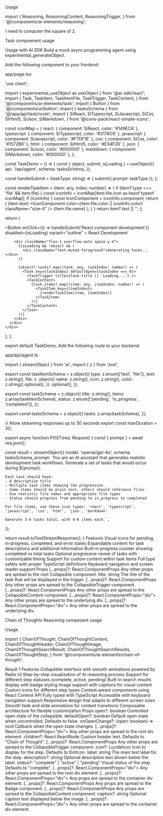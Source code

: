 Usage

import {
  Reasoning,
  ReasoningContent,
  ReasoningTrigger,
} from '@/components/ai-elements/reasoning';

<Reasoning className="w-full" isStreaming={false}>
  <ReasoningTrigger />
  <ReasoningContent>I need to computer the square of 2.</ReasoningContent>
</Reasoning>


Task compoenent usage  

Usage with AI SDK
Build a mock async programming agent using experimental_generateObject.

Add the following component to your frontend:

app/page.tsx

'use client';

import { experimental_useObject as useObject } from '@ai-sdk/react';
import {
  Task,
  TaskItem,
  TaskItemFile,
  TaskTrigger,
  TaskContent,
} from '@/components/ai-elements/task';
import { Button } from '@/components/ui/button';
import { tasksSchema } from '@/app/api/task/route';
import {
  SiReact,
  SiTypescript,
  SiJavascript,
  SiCss,
  SiHtml5,
  SiJson,
  SiMarkdown,
} from '@icons-pack/react-simple-icons';

const iconMap = {
  react: { component: SiReact, color: '#149ECA' },
  typescript: { component: SiTypescript, color: '#3178C6' },
  javascript: { component: SiJavascript, color: '#F7DF1E' },
  css: { component: SiCss, color: '#1572B6' },
  html: { component: SiHtml5, color: '#E34F26' },
  json: { component: SiJson, color: '#000000' },
  markdown: { component: SiMarkdown, color: '#000000' },
};

const TaskDemo = () => {
  const { object, submit, isLoading } = useObject({
    api: '/api/agent',
    schema: tasksSchema,
  });

  const handleSubmit = (taskType: string) => {
    submit({ prompt: taskType });
  };

  const renderTaskItem = (item: any, index: number) => {
    if (item?.type === 'file' && item.file) {
      const iconInfo = iconMap[item.file.icon as keyof typeof iconMap];
      if (iconInfo) {
        const IconComponent = iconInfo.component;
        return (
          <span className="inline-flex items-center gap-1" key={index}>
            {item.text}
            <TaskItemFile>
              <IconComponent
                color={item.file.color || iconInfo.color}
                className="size-4"
              />
              <span>{item.file.name}</span>
            </TaskItemFile>
          </span>
        );
      }
    }
    return item?.text || '';
  };

  return (
    <div className="max-w-4xl mx-auto p-6 relative size-full rounded-lg border h-[600px]">
      <div className="flex flex-col h-full">
        <div className="flex gap-2 mb-6 flex-wrap">
          <Button
            onClick={() => handleSubmit('React component development')}
            disabled={isLoading}
            variant="outline"
          >
            React Development
          </Button>
        </div>

        <div className="flex-1 overflow-auto space-y-4">
          {isLoading && !object && (
            <div className="text-muted-foreground">Generating tasks...</div>
          )}

          {object?.tasks?.map((task: any, taskIndex: number) => (
            <Task key={taskIndex} defaultOpen={taskIndex === 0}>
              <TaskTrigger title={task.title || 'Loading...'} />
              <TaskContent>
                {task.items?.map((item: any, itemIndex: number) => (
                  <TaskItem key={itemIndex}>
                    {renderTaskItem(item, itemIndex)}
                  </TaskItem>
                ))}
              </TaskContent>
            </Task>
          ))}
        </div>
      </div>
    </div>
  );
};

export default TaskDemo;
Add the following route to your backend:

app/api/agent.ts

import { streamObject } from 'ai';
import { z } from 'zod';

export const taskItemSchema = z.object({
  type: z.enum(['text', 'file']),
  text: z.string(),
  file: z
    .object({
      name: z.string(),
      icon: z.string(),
      color: z.string().optional(),
    })
    .optional(),
});

export const taskSchema = z.object({
  title: z.string(),
  items: z.array(taskItemSchema),
  status: z.enum(['pending', 'in_progress', 'completed']),
});

export const tasksSchema = z.object({
  tasks: z.array(taskSchema),
});

// Allow streaming responses up to 30 seconds
export const maxDuration = 30;

export async function POST(req: Request) {
  const { prompt } = await req.json();

  const result = streamObject({
    model: 'openai/gpt-4o',
    schema: tasksSchema,
    prompt: `You are an AI assistant that generates realistic development task workflows. Generate a set of tasks that would occur during ${prompt}.

    Each task should have:
    - A descriptive title
    - Multiple task items showing the progression
    - Some items should be plain text, others should reference files
    - Use realistic file names and appropriate file types
    - Status should progress from pending to in_progress to completed

    For file items, use these icon types: 'react', 'typescript', 'javascript', 'css', 'html', 'json', 'markdown'

    Generate 3-4 tasks total, with 4-6 items each.`,
  });

  return result.toTextStreamResponse();
}
Features
Visual icons for pending, in-progress, completed, and error states
Expandable content for task descriptions and additional information
Built-in progress counter showing completed vs total tasks
Optional progressive reveal of tasks with customizable timing
Support for custom content within task items
Full type safety with proper TypeScript definitions
Keyboard navigation and screen reader support
Props
<Task />
[...props]?:
React.ComponentProps<typeof Collapsible>
Any other props are spread to the root Collapsible component.
<TaskTrigger />
title:
string
The title of the task that will be displayed in the trigger.
[...props]?:
React.ComponentProps<typeof CollapsibleTrigger>
Any other props are spread to the CollapsibleTrigger component.
<TaskContent />
[...props]?:
React.ComponentProps<typeof CollapsibleContent>
Any other props are spread to the CollapsibleContent component.
<TaskItem />
[...props]?:
React.ComponentProps<"div">
Any other props are spread to the underlying div.
<TaskItemFile />
[...props]?:
React.ComponentProps<"div">
Any other props are spread to the underlying div.


Chain of Thoughts Reasoning   compeoent usage 

Usage

import {
  ChainOfThought,
  ChainOfThoughtContent,
  ChainOfThoughtHeader,
  ChainOfThoughtImage,
  ChainOfThoughtSearchResult,
  ChainOfThoughtSearchResults,
  ChainOfThoughtStep,
} from '@/components/ai-elements/chain-of-thought';

<ChainOfThought defaultOpen>
  <ChainOfThoughtHeader />
  <ChainOfThoughtContent>
    <ChainOfThoughtStep
      icon={SearchIcon}
      label="Searching for information"
      status="complete"
    >
      <ChainOfThoughtSearchResults>
        <ChainOfThoughtSearchResult>
          Result 1
        </ChainOfThoughtSearchResult>
      </ChainOfThoughtSearchResults>
    </ChainOfThoughtStep>
  </ChainOfThoughtContent>
</ChainOfThought>
Features
Collapsible interface with smooth animations powered by Radix UI
Step-by-step visualization of AI reasoning process
Support for different step statuses (complete, active, pending)
Built-in search results display with badge styling
Image support with captions for visual content
Custom icons for different step types
Context-aware components using React Context API
Fully typed with TypeScript
Accessible with keyboard navigation support
Responsive design that adapts to different screen sizes
Smooth fade and slide animations for content transitions
Composable architecture for flexible customization
Props
<ChainOfThought />
open?:
boolean
Controlled open state of the collapsible.
defaultOpen?:
boolean
Default open state when uncontrolled. Defaults to false.
onOpenChange?:
(open: boolean) => void
Callback when the open state changes.
[...props]?:
React.ComponentProps<"div">
Any other props are spread to the root div element.
<ChainOfThoughtHeader />
children?:
React.ReactNode
Custom header text. Defaults to "Chain of Thought".
[...props]?:
React.ComponentProps<typeof CollapsibleTrigger>
Any other props are spread to the CollapsibleTrigger component.
<ChainOfThoughtStep />
icon?:
LucideIcon
Icon to display for the step. Defaults to DotIcon.
label:
string
The main text label for the step.
description?:
string
Optional description text shown below the label.
status?:
"complete" | "active" | "pending"
Visual status of the step. Defaults to "complete".
[...props]?:
React.ComponentProps<"div">
Any other props are spread to the root div element.
<ChainOfThoughtSearchResults />
[...props]?:
React.ComponentProps<"div">
Any props are spread to the container div element.
<ChainOfThoughtSearchResult />
[...props]?:
React.ComponentProps<typeof Badge>
Any props are spread to the Badge component.
<ChainOfThoughtContent />
[...props]?:
React.ComponentProps<typeof CollapsibleContent>
Any props are spread to the CollapsibleContent component.
<ChainOfThoughtImage />
caption?:
string
Optional caption text displayed below the image.
[...props]?:
React.ComponentProps<"div">
Any other props are spread to the container div element.